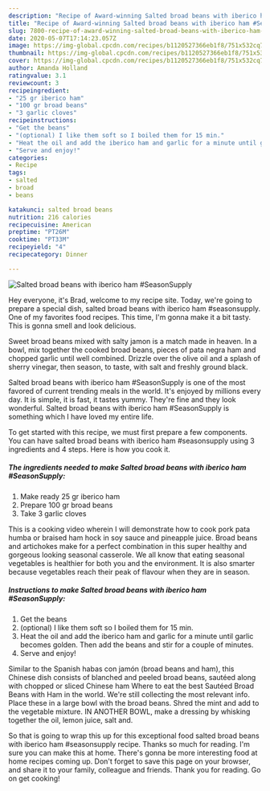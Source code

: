 ```yaml
---
description: "Recipe of Award-winning Salted broad beans with iberico ham #SeasonSupply"
title: "Recipe of Award-winning Salted broad beans with iberico ham #SeasonSupply"
slug: 7800-recipe-of-award-winning-salted-broad-beans-with-iberico-ham-seasonsupply
date: 2020-05-07T17:14:23.057Z
image: https://img-global.cpcdn.com/recipes/b1120527366eb1f8/751x532cq70/salted-broad-beans-with-iberico-ham-seasonsupply-recipe-main-photo.jpg
thumbnail: https://img-global.cpcdn.com/recipes/b1120527366eb1f8/751x532cq70/salted-broad-beans-with-iberico-ham-seasonsupply-recipe-main-photo.jpg
cover: https://img-global.cpcdn.com/recipes/b1120527366eb1f8/751x532cq70/salted-broad-beans-with-iberico-ham-seasonsupply-recipe-main-photo.jpg
author: Amanda Holland
ratingvalue: 3.1
reviewcount: 3
recipeingredient:
- "25 gr iberico ham"
- "100 gr broad beans"
- "3 garlic cloves"
recipeinstructions:
- "Get the beans"
- "(optional) I like them soft so I boiled them for 15 min."
- "Heat the oil and add the iberico ham and garlic for a minute until garlic becomes golden. Then add the beans and stir for a couple of minutes."
- "Serve and enjoy!"
categories:
- Recipe
tags:
- salted
- broad
- beans

katakunci: salted broad beans 
nutrition: 216 calories
recipecuisine: American
preptime: "PT26M"
cooktime: "PT33M"
recipeyield: "4"
recipecategory: Dinner

---
```



![Salted broad beans with iberico ham #SeasonSupply](https://img-global.cpcdn.com/recipes/b1120527366eb1f8/751x532cq70/salted-broad-beans-with-iberico-ham-seasonsupply-recipe-main-photo.jpg)

Hey everyone, it's Brad, welcome to my recipe site. Today, we're going to prepare a special dish, salted broad beans with iberico ham #seasonsupply. One of my favorites food recipes. This time, I'm gonna make it a bit tasty. This is gonna smell and look delicious.

Sweet broad beans mixed with salty jamon is a match made in heaven. In a bowl, mix together the cooked broad beans, pieces of pata negra ham and chopped garlic until well combined. Drizzle over the olive oil and a splash of sherry vinegar, then season, to taste, with salt and freshly ground black.

Salted broad beans with iberico ham #SeasonSupply is one of the most favored of current trending meals in the world. It's enjoyed by millions every day. It is simple, it is fast, it tastes yummy. They're fine and they look wonderful. Salted broad beans with iberico ham #SeasonSupply is something which I have loved my entire life.


To get started with this recipe, we must first prepare a few components. You can have salted broad beans with iberico ham #seasonsupply using 3 ingredients and 4 steps. Here is how you cook it.

<!--inarticleads1-->

##### The ingredients needed to make Salted broad beans with iberico ham #SeasonSupply:

1. Make ready 25 gr iberico ham
1. Prepare 100 gr broad beans
1. Take 3 garlic cloves


This is a cooking video wherein I will demonstrate how to cook pork pata humba or braised ham hock in soy sauce and pineapple juice. Broad beans and artichokes make for a perfect combination in this super healthy and gorgeous looking seasonal casserole. We all know that eating seasonal vegetables is healthier for both you and the environment. It is also smarter because vegetables reach their peak of flavour when they are in season. 

<!--inarticleads2-->

##### Instructions to make Salted broad beans with iberico ham #SeasonSupply:

1. Get the beans
1. (optional) I like them soft so I boiled them for 15 min.
1. Heat the oil and add the iberico ham and garlic for a minute until garlic becomes golden. Then add the beans and stir for a couple of minutes.
1. Serve and enjoy!


Similar to the Spanish habas con jamón (broad beans and ham), this Chinese dish consists of blanched and peeled broad beans, sautéed along with chopped or sliced Chinese ham Where to eat the best Sautéed Broad Beans with Ham in the world. We&#39;re still collecting the most relevant info. Place these in a large bowl with the broad beans. Shred the mint and add to the vegetable mixture. IN ANOTHER BOWL, make a dressing by whisking together the oil, lemon juice, salt and. 

So that is going to wrap this up for this exceptional food salted broad beans with iberico ham #seasonsupply recipe. Thanks so much for reading. I'm sure you can make this at home. There's gonna be more interesting food at home recipes coming up. Don't forget to save this page on your browser, and share it to your family, colleague and friends. Thank you for reading. Go on get cooking!
